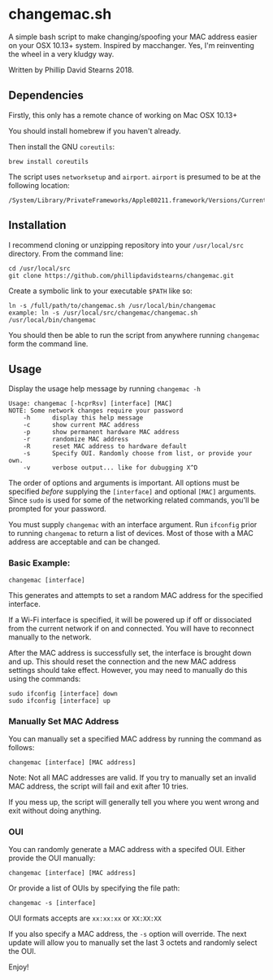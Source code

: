 # changemac.sh

A simple bash script to make changing/spoofing your MAC address easier on your OSX 10.13+ system. Inspired by macchanger. Yes, I'm reinventing the wheel in a very kludgy way.

Written by Phillip David Stearns 2018.

## Dependencies

Firstly, this only has a remote chance of working on Mac OSX 10.13+

You should install homebrew if you haven't already.

Then install the GNU `coreutils`:

```
brew install coreutils
```

The script uses `networksetup` and `airport`. `airport` is presumed to be at the following location:

```
/System/Library/PrivateFrameworks/Apple80211.framework/Versions/Current/Resources/airport
```

## Installation

I recommend cloning or unzipping repository into your `/usr/local/src` directory. From the command line:

```
cd /usr/local/src
git clone https://github.com/phillipdavidstearns/changemac.git
```

Create a symbolic link to your executable `$PATH` like so:

```
ln -s /full/path/to/changemac.sh /usr/local/bin/changemac
example: ln -s /usr/local/src/changemac/changemac.sh /usr/local/bin/changemac
```

You should then be able to run the script from anywhere running `changemac` form the command line.

## Usage

Display the usage help message by running `changemac -h`

```
Usage: changemac [-hcprRsv] [interface] [MAC]
NOTE: Some network changes require your password
	-h		display this help message
	-c		show current MAC address
	-p		show permanent hardware MAC address
	-r		randomize MAC address
	-R		reset MAC address to hardware default
	-s		Specify OUI. Randomly choose from list, or provide your own.
	-v		verbose output... like for dubugging X^D
```


The order of options and arguments is important. All options must be specified *before* supplying the `[interface]` and optional `[MAC]` arguments. Since `sudo` is used for some of the networking related commands, you'll be prompted for your password.


You must supply `changemac` with an interface argument. Run `ifconfig` prior to running `changemac` to return a list of devices. Most of those with a MAC address are acceptable and can be changed.

### Basic Example:

```
changemac [interface]
```

This generates and attempts to set a random MAC address for the specified interface.

If a Wi-Fi interface is specified, it will be powered up if off or dissociated from the current network if on and connected. You will have to reconnect manually to the network.

After the MAC address is successfully set, the interface is brought down and up. This should reset the connection and the new MAC address settings should take effect. However, you may need to manually do this using the commands:

```
sudo ifconfig [interface] down
sudo ifconfig [interface] up
``` 

### Manually Set MAC Address

You can manually set a specified MAC address by running the command as follows:

```
changemac [interface] [MAC address]
```

Note: Not all MAC addresses are valid. If you try to manually set an invalid MAC address, the script will fail and exit after 10 tries.

If you mess up, the script will generally tell you where you went wrong and exit without doing anything.

### OUI

You can randomly generate a MAC address with a specifed OUI. Either provide the OUI manually:

```
changemac [interface] [MAC address]
```

Or provide a list of OUIs by specifying the file path:

```
changemac -s [interface]
```

OUI formats accepts are `xx:xx:xx` or `XX:XX:XX`

If you also specify a MAC address, the `-s` option will override. The next update will allow you to manually set the last 3 octets and randomly select the OUI.

Enjoy!